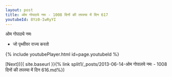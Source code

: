 ```yaml
---
layout: post
title: ओम गोपाठ्ये नमः - 1008 दिनों की तपस्या में दिन 617
youtubeId: 8Yz0-IwRyYI
---
```

 
 
 ओम गोपाठ्ये नमः  
 
 -  जो पृथ्वीवर राज्य करतो 
 
  
 
  
 
 
 
 
 
 


{% include youtubePlayer.html id=page.youtubeId %}
 
[Next]({{ site.baseurl }}{% link  split1/_posts/2013-06-14-ओम गोपालये नमः - 1008 दिनों की तपस्या में दिन 616.md%})
 

